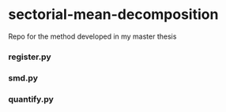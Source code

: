 # sectorial-mean-decomposition
Repo for the method developed in my master thesis




### register.py




### smd.py




### quantify.py









